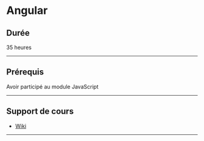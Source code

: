 # Angular

## Durée

35 heures

___

## Prérequis

Avoir participé au module JavaScript

___

## Support de cours

* [Wiki](https://github.com/seeren-training/Angular/wiki)

___
